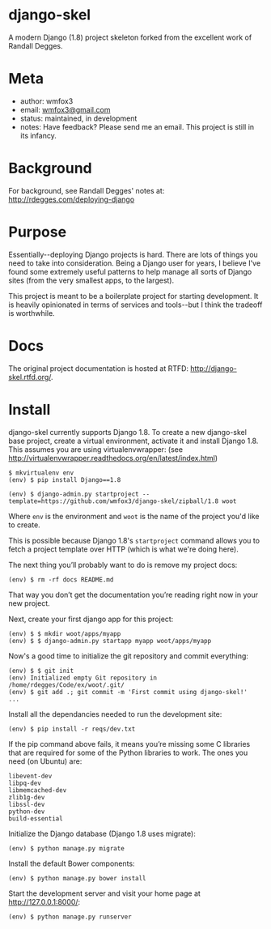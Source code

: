 django-skel
===========

A modern Django (1.8) project skeleton forked from the excellent work of Randall Degges.

Meta
====

* author: wmfox3
* email:  wmfox3@gmail.com
* status: maintained, in development
* notes:  Have feedback? Please send me an email. This project is still in its
          infancy.


Background
=======

For background, see Randall Degges' notes at: http://rdegges.com/deploying-django

Purpose
====

Essentially--deploying Django projects is hard. There are lots of things you
need to take into consideration. Being a Django user for years, I believe I've
found some extremely useful patterns to help manage all sorts of Django sites
(from the very smallest apps, to the largest).

This project is meant to be a boilerplate project for starting development. It
is heavily opinionated in terms of services and tools--but I think the tradeoff
is worthwhile.

Docs
====

The original project documentation is hosted at RTFD: http://django-skel.rtfd.org/.

Install
=======

django-skel currently supports Django 1.8. To create a new django-skel base
project, create a virtual environment, activate it and install Django 1.8.
This assumes you are using virtualenvwrapper:
(see http://virtualenvwrapper.readthedocs.org/en/latest/index.html)

    $ mkvirtualenv env
    (env) $ pip install Django==1.8

    (env) $ django-admin.py startproject --template=https://github.com/wmfox3/django-skel/zipball/1.8 woot

Where  ``env`` is the environment and ``woot`` is the name of the project you'd like to create.

This is possible because Django 1.8's ``startproject`` command allows you to
fetch a project template over HTTP (which is what we're doing here).

The next thing you’ll probably want to do is remove my project docs:

    (env) $ rm -rf docs README.md

That way you don’t get the documentation you’re reading right now in your new project.

Next, create your first django app for this project:

    (env) $ $ mkdir woot/apps/myapp
    (env) $ $ django-admin.py startapp myapp woot/apps/myapp

Now's a good time to initialize the git repository and commit everything:

    (env) $ $ git init
    (env) Initialized empty Git repository in /home/rdegges/Code/ex/woot/.git/
    (env) $ git add .; git commit -m 'First commit using django-skel!'
    ...

Install all the dependancies needed to run the development site:

    (env) $ pip install -r reqs/dev.txt

If the pip command above fails, it means you’re missing some C libraries that are required for some 
of the Python libraries to work. The ones you need (on Ubuntu) are:

    libevent-dev
    libpq-dev
    libmemcached-dev
    zlib1g-dev
    libssl-dev
    python-dev
    build-essential

Initialize the Django database (Django 1.8 uses migrate):

    (env) $ python manage.py migrate

Install the default Bower components:

    (env) $ python manage.py bower install

Start the development server and visit your home page at http://127.0.0.1:8000/:

    (env) $ python manage.py runserver
